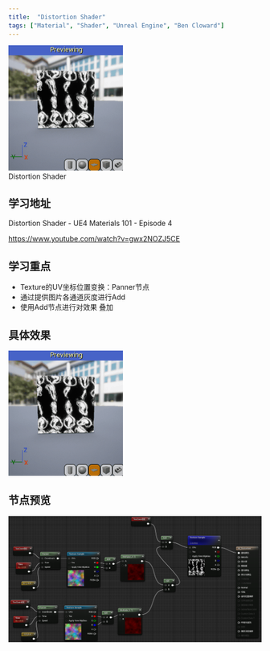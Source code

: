 ```yaml
---
title:  "Distortion Shader"
tags: ["Material", "Shader", "Unreal Engine", "Ben Cloward"]
---
```


![Distortion Shader](/img/blog_img/BenClowardMaterial/01/distortionEffect.gif) <br/>
Distortion Shader
<!--truncate-->

## 学习地址
Distortion Shader - UE4 Materials 101 - Episode 4

https://www.youtube.com/watch?v=gwx2NOZJ5CE 

## 学习重点
* Texture的UV坐标位置变换：Panner节点
* 通过提供图片各通道灰度进行Add
* 使用Add节点进行对效果 叠加

## 具体效果
![Distortion Shader](/img/blog_img/BenClowardMaterial/01/distortionEffect.gif)

## 节点预览
![节点全图](/img/blog_img/BenClowardMaterial/01/全图节点.png)
